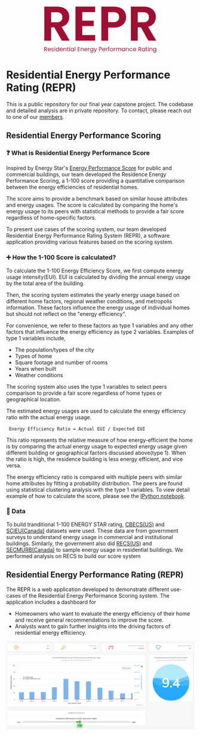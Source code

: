 <p align="center">
  <img src="misc/REPR.svg" alt="REPR-logo" width="300px"/>
</p>

# Residential Energy Performance Rating (REPR)
This is a public repository for our final year capstone project. The codebase and detailed analysis are in private repository. To contact, please reach out to one of our [members](misc/contact.txt). 

## Residential Energy Performance Scoring
### :question: What is Residential Energy Performance Score
Inspired by Energy Star's [Energy Performance Score](https://portfoliomanager.energystar.gov/pdf/reference/ENERGY%20STAR%20Score.pdf) for public and commercial buildings, our team developed the Residence Energy Performance Scoring, a 1-100 score providing a quantitative comparison between the energy efficiencies of residential homes.

The score aims to provide a benchmark based on similar house attributes and energy usages. The score is calculated by comparing the home's energy usage to its peers with statistical methods to provide a fair score regardless of home-specific factors.

To present use cases of the scoring system, our team developed Residential Energy Performance Rating System (REPR), a software application providing various features based on the scoring system.

### :heavy_plus_sign: How the 1-100 Score is calculated?
To calculate the 1-100 Energy Efficiency Score, we first compute energy usage intensity(EUI). EUI is calculated by dividing the annual energy usage by the total area of the building. 

Then, the scoring system estimates the yearly energy usage based on different home factors, regional weather conditions, and metropolis information. These factors influence the energy usage of individual homes but should not reflect on the "energy efficiency".  

For convenience, we refer to these factors as type 1 variables and any other factors that influence the energy efficiency as type 2 variables. Examples of type 1 variables include,
* The population/types of the city
* Types of home
* Square footage and number of rooms
* Years when built
* Weather conditions

The scoring system also uses the type 1 variables to select peers comparison to provide a fair score regardless of home types or geographical location.

The estimated energy usages are used to calculate the energy efficiency ratio with the actual energy usage. 
```
 Energy Efficiency Ratio = Actual EUI / Expected EUI
```
This ratio represents the relative measure of how energy-efficient the home is by comparing the actual energy usage to expected energy usage given different building or geographical factors discussed above(type 1). When the ratio is high, the residence building is less energy efficient, and vice versa. 

The energy efficiency ratio is compared with multiple peers with similar home attributes by fitting a probability distribution. The peers are found using statistical clustering analysis with the type 1 variables. To view detail example of how to calculate the score, please see the [IPython notebook]().

### :open_file_folder: Data
To build tranditional 1-100 ENERGY STAR rating, [CBECS(US)](https://www.eia.gov/consumption/commercial/) and [SCIEU(Canada)](https://oee.nrcan.gc.ca/corporate/statistics/neud/dpa/menus/scieu/2014/tables.cfm) datasets were used. These data are from government surveys to understand energy usage in commercial and institutional buildings. Similarly, the government also did [RECS(US)](https://www.eia.gov/consumption/residential/) and [SECMURB(Canada)](https://oee.nrcan.gc.ca/corporate/statistics/neud/dpa/menus/murb/2018/tables.cfm) to sample energy usage in residential buildings. We performed analysis on RECS to build our score system

## Residential Energy Performance Rating (REPR)
The REPR is a web application developed to demonstrate different use-cases of the Residential Energy Performance Scoring system. The application includes a dashboard for 
* Homeowners who want to evaluate the energy efficiency of their home and receive general recommendations to improve the score. 
* Analysts want to gain further insights into the driving factors of residential energy efficiency. 


<img src="misc/user-dashboard.png" alt="user-dashboard"/>

